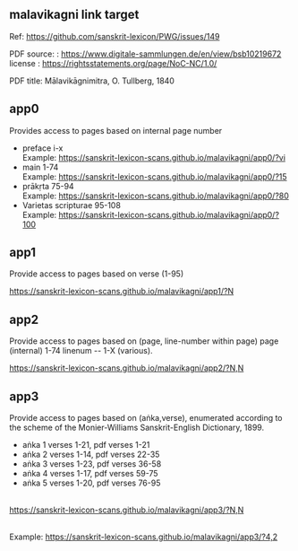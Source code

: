 
## malavikagni link target

Ref: https://github.com/sanskrit-lexicon/PWG/issues/149

PDF source: : https://www.digitale-sammlungen.de/en/view/bsb10219672
    license : https://rightsstatements.org/page/NoC-NC/1.0/
      
PDF title: Mālavikāgnimitra, O. Tullberg, 1840

## app0
Provides access to pages based on internal page number
* preface i-x <br/> Example: https://sanskrit-lexicon-scans.github.io/malavikagni/app0/?vi 
* main 1-74 <br/> Example: https://sanskrit-lexicon-scans.github.io/malavikagni/app0/?15 
* prākṛta 75-94 <br/> Example: https://sanskrit-lexicon-scans.github.io/malavikagni/app0/?80
* Varietas scripturae 95-108 <br/> Example: https://sanskrit-lexicon-scans.github.io/malavikagni/app0/?100 
 

## app1
Provide access to pages based on verse (1-95)

https://sanskrit-lexicon-scans.github.io/malavikagni/app1/?N


## app2
Provide access to pages based on (page, line-number within page)
 page (internal) 1-74
 linenum -- 1-X  (various).
 
https://sanskrit-lexicon-scans.github.io/malavikagni/app2/?N,N

## app3
Provide access to pages based on (aṅka,verse), enumerated according to the scheme of the Monier-Williams Sanskrit-English Dictionary, 1899.

* aṅka 1 verses 1-21, pdf verses 1-21
* aṅka 2 verses 1-14, pdf verses 22-35
* aṅka 3 verses 1-23, pdf verses 36-58
* aṅka 4 verses 1-17, pdf verses 59-75
* aṅka 5 verses 1-20, pdf verses 76-95


<br/>https://sanskrit-lexicon-scans.github.io/malavikagni/app3/?N,N

<br/>Example: https://sanskrit-lexicon-scans.github.io/malavikagni/app3/?4,2
